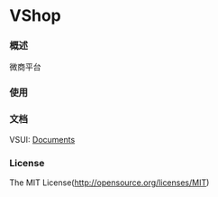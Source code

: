 VShop
=====

### 概述

微商平台

### 使用



### 文档

VSUI: [Documents](VSUI/README.md)

### License
The MIT License(http://opensource.org/licenses/MIT)


